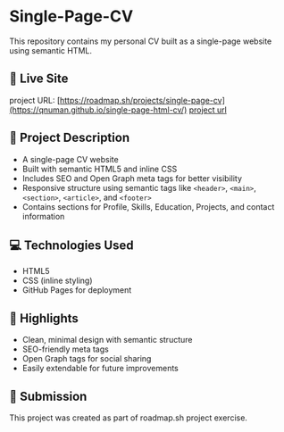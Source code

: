 # Single-Page-CV
This repository contains my personal CV built as a single-page website using semantic HTML. 


## 🔗 Live Site
 project URL:
 [https://roadmap.sh/projects/single-page-cv](https://qnuman.github.io/single-page-html-cv/)
[project url](https://qnuman.github.io/web-projects/html-project/single-page-html-cv/index.html)
## 📝 Project Description

- A single-page CV website
- Built with semantic HTML5 and inline CSS
- Includes SEO and Open Graph meta tags for better visibility
- Responsive structure using semantic tags like `<header>`, `<main>`, `<section>`, `<article>`, and `<footer>`
- Contains sections for Profile, Skills, Education, Projects, and contact information

## 💻 Technologies Used

- HTML5
- CSS (inline styling)
- GitHub Pages for deployment

## 📌 Highlights

- Clean, minimal design with semantic structure
- SEO-friendly meta tags
- Open Graph tags for social sharing
- Easily extendable for future improvements

## 📝 Submission

This project was created as part of roadmap.sh project exercise.

